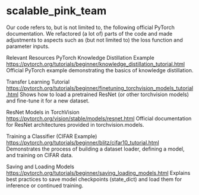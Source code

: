 # scalable_pink_team
Our code refers to, but is not limited to, the following official PyTorch documentation. We refactored (a lot of) parts of the code and made adjustments to aspects such as (but not limited to) the loss function and parameter inputs.

Relevant Resources
PyTorch Knowledge Distillation Example
https://pytorch.org/tutorials/beginner/knowledge_distillation_tutorial.html
Official PyTorch example demonstrating the basics of knowledge distillation.

Transfer Learning Tutorial
https://pytorch.org/tutorials/beginner/finetuning_torchvision_models_tutorial.html
Shows how to load a pretrained ResNet (or other torchvision models) and fine-tune it for a new dataset.

ResNet Models in TorchVision
https://pytorch.org/vision/stable/models/resnet.html
Official documentation for ResNet architectures provided in torchvision.models.

Training a Classifier (CIFAR Example)
https://pytorch.org/tutorials/beginner/blitz/cifar10_tutorial.html
Demonstrates the process of building a dataset loader, defining a model, and training on CIFAR data.

Saving and Loading Models
https://pytorch.org/tutorials/beginner/saving_loading_models.html
Explains best practices to save model checkpoints (state_dict) and load them for inference or continued training.
